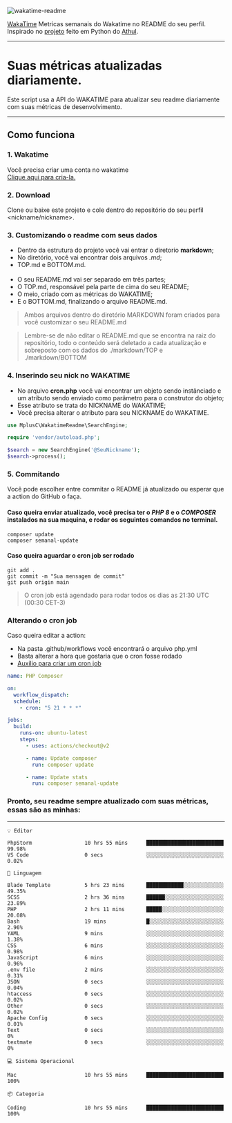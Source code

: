 ![wakatime-readme](https://socialify.git.ci/bymatheus/wakatime-readme/image?description=1&descriptionEditable=M%C3%A9tricas%20semanais%20do%20Wakatime%20no%20seu%20README%20de%20perfil.&font=KoHo&forks=1&language=1&owner=1&pattern=Signal&stargazers=1&theme=Dark)

[WakaTime](https://wakatime.com) Metricas semanais do Wakatime no README do seu perfil. <br>
Inspirado no [projeto](https://github.com/athul/waka-readme) feito em Python do [Athul](https://github.com/athul).
___

# Suas métricas atualizadas diariamente.
Este script usa a API do WAKATIME para atualizar seu readme diariamente com suas métricas de desenvolvimento.

___

## Como funciona

### 1. Wakatime
Você precisa criar uma conta no wakatime <br>
[Clique aqui para cria-la.](https://wakatime.com) 

### 2. Download
Clone ou baixe este projeto e cole dentro do repositório do seu perfil <nickname/nickname>.

### 3. Customizando o readme com seus dados
- Dentro da estrutura do projeto você vai entrar o diretorio **markdown**;  
- No diretório, você vai encontrar dois arquivos *.md*;
- TOP.md e BOTTOM.md.
<br><br>
- O seu README.md vai ser separado em três partes; 
- O TOP.md, responsável pela parte de cima do seu README;
- O meio, criado com as métricas do WAKATIME;
- E o BOTTOM.md, finalizando o arquivo README.md.<br>

> Ambos arquivos dentro do diretório MARKDOWN foram criados para você customizar o seu README.md

> Lembre-se de não editar o README.md que se encontra na raiz do repositório, todo o conteúdo será deletado a cada atualização e sobreposto com os dados do ./markdown/TOP e ./markdown/BOTTOM

### 4. Inserindo seu nick no WAKATIME
- No arquivo **cron.php** você vai encontrar um objeto sendo instânciado e um atributo sendo enviado como parâmetro para o construtor do objeto;
- Esse atributo se trata do NICKNAME do WAKATIME;
- Você precisa alterar o atributo para seu NICKNAME do WAKATIME.

```php
use MplusC\WakatimeReadme\SearchEngine;

require 'vendor/autoload.php';

$search = new SearchEngine('@SeuNickname');
$search->process();
```

### 5. Commitando
Você pode escolher entre commitar o README já atualizado ou esperar que a action do GitHub o faça. <br>

#### Caso queira enviar atualizado, você precisa ter o *PHP 8* e o *COMPOSER* instalados na sua maquina, e rodar os seguintes comandos no terminal.
```composer
composer update
composer semanal-update 
```

#### Caso queira aguardar o cron job ser rodado 
```git 
git add .
git commit -m "Sua mensagem de commit"
git push origin main
```

>O cron job está agendado para rodar todos os dias as 21:30 UTC (00:30 CET-3) 

### Alterando o cron job
Caso queira editar a action:

- Na pasta .github/workflows você encontrará o arquivo php.yml
- Basta alterar a hora que gostaria que o cron fosse rodado
- [Auxilio para criar um cron job](https://crontab.guru)

```yml
name: PHP Composer

on:
  workflow_dispatch:
  schedule:
    - cron: "5 21 * * *"

jobs:
  build:
    runs-on: ubuntu-latest
    steps:
      - uses: actions/checkout@v2

      - name: Update composer
        run: composer update

      - name: Update stats
        run: composer semanal-update
```

### Pronto, seu readme sempre atualizado com suas métricas, essas são as minhas:

___
```text
💡 Editor

PhpStorm                 10 hrs 55 mins      █████████████████████████     99.98%
VS Code                  0 secs              ░░░░░░░░░░░░░░░░░░░░░░░░░      0.02%
```
```text
💬 Linguagem

Blade Template           5 hrs 23 mins       ████████████░░░░░░░░░░░░░     49.35%
SCSS                     2 hrs 36 mins       ██████░░░░░░░░░░░░░░░░░░░     23.89%
PHP                      2 hrs 11 mins       █████░░░░░░░░░░░░░░░░░░░░     20.08%
Bash                     19 mins             █░░░░░░░░░░░░░░░░░░░░░░░░      2.96%
YAML                     9 mins              ░░░░░░░░░░░░░░░░░░░░░░░░░      1.38%
CSS                      6 mins              ░░░░░░░░░░░░░░░░░░░░░░░░░      0.98%
JavaScript               6 mins              ░░░░░░░░░░░░░░░░░░░░░░░░░      0.96%
.env file                2 mins              ░░░░░░░░░░░░░░░░░░░░░░░░░      0.31%
JSON                     0 secs              ░░░░░░░░░░░░░░░░░░░░░░░░░      0.04%
htaccess                 0 secs              ░░░░░░░░░░░░░░░░░░░░░░░░░      0.02%
Other                    0 secs              ░░░░░░░░░░░░░░░░░░░░░░░░░      0.02%
Apache Config            0 secs              ░░░░░░░░░░░░░░░░░░░░░░░░░      0.01%
Text                     0 secs              ░░░░░░░░░░░░░░░░░░░░░░░░░         0%
textmate                 0 secs              ░░░░░░░░░░░░░░░░░░░░░░░░░         0%
```
```text
💻 Sistema Operacional

Mac                      10 hrs 55 mins      █████████████████████████       100%
```
```text
📦 Categoria

Coding                   10 hrs 55 mins      █████████████████████████       100%
```
